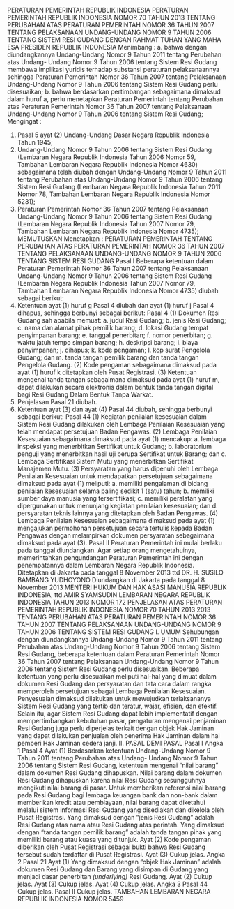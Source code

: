  PERATURAN PEMERINTAH REPUBLIK INDONESIA PERATURAN PEMERINTAH REPUBLIK INDONESIA NOMOR 70 TAHUN 2013 TENTANG PERUBAHAN ATAS PERATURAN PEMERINTAH NOMOR 36 TAHUN 2007 TENTANG PELAKSANAAN UNDANG-UNDANG NOMOR 9 TAHUN 2006 TENTANG SISTEM RESI GUDANG
DENGAN RAHMAT TUHAN YANG MAHA ESA PRESIDEN REPUBLIK INDONESIA Menimbang : a. bahwa dengan diundangkannya Undang-Undang Nomor 9 Tahun 2011 tentang Perubahan atas Undang- Undang Nomor 9 Tahun 2006 tentang Sistem Resi Gudang membawa implikasi yuridis terhadap substansi peraturan pelaksanaannya sehingga Peraturan Pemerintah Nomor 36 Tahun 2007 tentang Pelaksanaan Undang-Undang Nomor 9 Tahun 2006 tentang Sistem Resi Gudang perlu disesuaikan;
b. bahwa berdasarkan pertimbangan sebagaimana dimaksud dalam huruf a, perlu menetapkan Peraturan Pemerintah tentang Perubahan atas Peraturan Pemerintah Nomor 36 Tahun 2007 tentang Pelaksanaan Undang-Undang Nomor 9 Tahun 2006 tentang Sistem Resi Gudang;
Mengingat :

1. Pasal 5 ayat (2) Undang-Undang Dasar Negara Republik Indonesia Tahun 1945;
2. Undang-Undang Nomor 9 Tahun 2006 tentang Sistem Resi Gudang (Lembaran Negara Republik Indonesia Tahun 2006 Nomor 59, Tambahan Lembaran Negara Republik Indonesia Nomor 4630) sebagaimana telah diubah dengan Undang-Undang Nomor 9 Tahun 2011 tentang Perubahan atas Undang-Undang Nomor 9 Tahun 2006 tentang Sistem Resi Gudang (Lembaran Negara Republik Indonesia Tahun 2011 Nomor 78, Tambahan Lembaran Negara Republik Indonesia Nomor 5231);
3. Peraturan Pemerintah Nomor 36 Tahun 2007 tentang Pelaksanaan Undang-Undang Nomor 9 Tahun 2006 tentang Sistem Resi Gudang (Lembaran Negara Republik Indonesia Tahun 2007 Nomor 79, Tambahan Lembaran Negara Republik Indonesia Nomor 4735); MEMUTUSKAN Menetapkan : PERATURAN PEMERINTAH TENTANG PERUBAHAN ATAS PERATURAN PEMERINTAH NOMOR 36 TAHUN 2007 TENTANG PELAKSANAAN UNDANG-UNDANG NOMOR 9 TAHUN 2006 TENTANG SISTEM RESI GUDANG
Pasal I
Beberapa ketentuan dalam Peraturan Pemerintah Nomor 36 Tahun 2007 tentang Pelaksanaan Undang-Undang Nomor 9 Tahun 2006 tentang Sistem Resi Gudang (Lembaran Negara Republik Indonesia Tahun 2007 Nomor 79, Tambahan Lembaran Negara Republik Indonesia Nomor 4735) diubah sebagai berikut:
1. Ketentuan ayat (1) huruf g Pasal 4 diubah dan ayat (1) huruf j Pasal 4 dihapus, sehingga berbunyi sebagai berikut:
Pasal 4
(1) Dokumen Resi Gudang sah apabila memuat:
a. judul Resi Gudang;
b. jenis Resi Gudang;
c. nama dan alamat pihak pemilik barang;
d. lokasi Gudang tempat penyimpanan barang;
e. tanggal penerbitan;
f. nomor penerbitan;
g. waktu jatuh tempo simpan barang;
h. deskripsi barang;
i. biaya penyimpanan;
j. dihapus;
k. kode pengaman;
l. kop surat Pengelola Gudang; dan
m. tanda tangan pemilik barang dan tanda tangan Pengelola Gudang.
(2) Kode pengaman sebagaimana dimaksud pada ayat (1) huruf k ditetapkan oleh Pusat Registrasi.
(3) Ketentuan mengenai tanda tangan sebagaimana dimaksud pada ayat (1) huruf m, dapat dilakukan secara elektronis dalam bentuk tanda tangan digital bagi Resi Gudang Dalam Bentuk Tanpa Warkat.
2. Penjelasan Pasal 21 diubah.
3. Ketentuan ayat (3) dan ayat (4) Pasal 44 diubah, sehingga berbunyi sebagai berikut:
Pasal 44
(1) Kegiatan penilaian kesesuaian dalam Sistem Resi Gudang dilakukan oleh Lembaga Penilaian Kesesuaian yang telah mendapat persetujuan Badan Pengawas.
(2) Lembaga Penilaian Kesesuaian sebagaimana dimaksud pada ayat (1) mencakup:
a. lembaga inspeksi yang menerbitkan Sertifikat untuk Gudang;
b. laboratorium penguji yang menerbitkan hasil uji berupa Sertifikat untuk Barang; dan
c. Lembaga Sertifikasi Sistem Mutu yang menerbitkan Sertifikat Manajemen Mutu.
(3) Persyaratan yang harus dipenuhi oleh Lembaga Penilaian Kesesuaian untuk mendapatkan persetujuan sebagaimana dimaksud pada ayat (1) meliputi:
a. memiliki pengalaman di bidang penilaian kesesuaian selama paling sedikit 1 (satu) tahun;
b. memiliki sumber daya manusia yang tersertifikasi;
c. memiliki peralatan yang dipergunakan untuk menunjang kegiatan penilaian kesesuaian; dan
d. persyaratan teknis lainnya yang ditetapkan oleh Badan Pengawas.
(4) Lembaga Penilaian Kesesuaian sebagaimana dimaksud pada ayat (1) mengajukan permohonan persetujuan secara tertulis kepada Badan Pengawas dengan melampirkan dokumen persyaratan sebagaimana dimaksud pada ayat (3).
Pasal II
Peraturan Pemerintah ini mulai berlaku pada tanggal diundangkan.
Agar setiap orang mengetahuinya, memerintahkan pengundangan Peraturan Pemerintah ini dengan penempatannya dalam Lembaran Negara Republik Indonesia. Ditetapkan di Jakarta pada tanggal 8 November 2013 ttd DR. H. SUSILO BAMBANG YUDHOYONO Diundangkan di Jakarta pada tanggal 8 November 2013 MENTERI HUKUM DAN HAK ASASI MANUSIA REPUBLIK INDONESIA, ttd AMIR SYAMSUDIN LEMBARAN NEGARA REPUBLIK INDONESIA TAHUN 2013 NOMOR 172 PENJELASAN ATAS PERATURAN PEMERINTAH REPUBLIK INDONESIA NOMOR 70 TAHUN 2013 2013 TENTANG PERUBAHAN ATAS PERATURAN PEMERINTAH NOMOR 36 TAHUN 2007 TENTANG PELAKSANAAN UNDANG-UNDANG NOMOR 9 TAHUN 2006 TENTANG SISTEM RESI GUDANG I. UMUM Sehubungan dengan diundangkannya Undang-Undang Nomor 9 Tahun 2011 tentang Perubahan atas Undang-Undang Nomor 9 Tahun 2006 tentang Sistem Resi Gudang, beberapa ketentuan dalam Peraturan Pemerintah Nomor 36 Tahun 2007 tentang Pelaksanaan Undang-Undang Nomor 9 Tahun 2006 tentang Sistem Resi Gudang perlu disesuaikan. Beberapa ketentuan yang perlu disesuaikan meliputi hal-hal yang dimuat dalam dokumen Resi Gudang dan persyaratan dan tata cara dalam rangka memperoleh persetujuan sebagai Lembaga Penilaian Kesesuaian. Penyesuaian dimaksud dilakukan untuk mewujudkan terlaksananya Sistem Resi Gudang yang tertib dan teratur, wajar, efisien, dan efektif. Selain itu, agar Sistem Resi Gudang dapat lebih implementatif dengan mempertimbangkan kebutuhan pasar, pengaturan mengenai penjaminan Resi Gudang juga perlu diperjelas terkait dengan objek Hak Jaminan yang dapat dilakukan penjualan oleh penerima Hak Jaminan dalam hal pemberi Hak Jaminan cedera janji. II. PASAL DEMI PASAL
Pasal I
Angka 1
Pasal 4
Ayat (1) Berdasarkan ketentuan Undang-Undang Nomor 9 Tahun 2011 tentang Perubahan atas Undang- Undang Nomor 9 Tahun 2006 tentang Sistem Resi Gudang, ketentuan mengenai “nilai barang” dalam dokumen Resi Gudang dihapuskan. Nilai barang dalam dokumen Resi Gudang dihapuskan karena nilai Resi Gudang sesungguhnya mengikuti nilai barang di pasar. Untuk memberikan referensi nilai barang pada Resi Gudang bagi lembaga keuangan bank dan non-bank dalam memberikan kredit atau pembiayaan, nilai barang dapat diketahui melalui sistem informasi Resi Gudang yang disediakan dan dikelola oleh Pusat Registrasi. Yang dimaksud dengan ”jenis Resi Gudang” adalah Resi Gudang atas nama atau Resi Gudang atas perintah. Yang dimaksud dengan “tanda tangan pemilik barang” adalah tanda tangan pihak yang memiliki barang atau kuasa yang ditunjuk. Ayat (2) Kode pengaman diberikan oleh Pusat Registrasi sebagai bukti bahwa Resi Gudang tersebut sudah terdaftar di Pusat Registrasi. Ayat (3) Cukup jelas. Angka 2
Pasal 21
Ayat (1) Yang dimaksud dengan “objek Hak Jaminan” adalah dokumen Resi Gudang dan Barang yang disimpan di Gudang yang menjadi dasar penerbitan _(underlying)_ Resi Gudang. Ayat (2) Cukup jelas. Ayat (3) Cukup jelas. Ayat (4) Cukup jelas. Angka 3
Pasal 44
Cukup jelas.
Pasal II
Cukup jelas. TAMBAHAN LEMBARAN NEGARA REPUBLIK INDONESIA NOMOR 5459